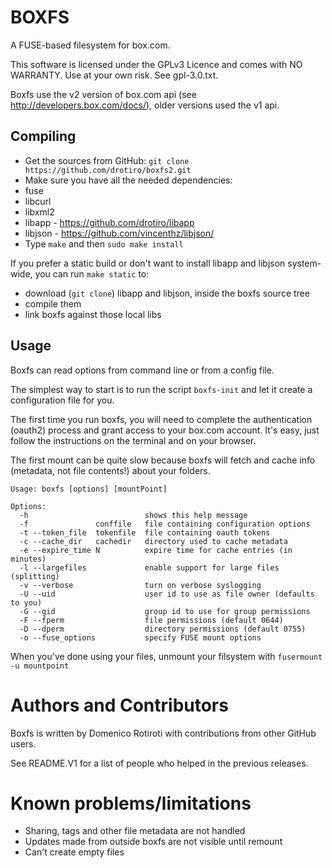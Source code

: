 BOXFS
=====

A FUSE-based filesystem for box.com.

This software is licensed under the GPLv3 Licence and comes with NO WARRANTY.
Use at your own risk. See gpl-3.0.txt.

Boxfs use the v2 version of box.com api (see http://developers.box.com/docs/),
older versions used the v1 api.

Compiling
---------

 * Get the sources from GitHub: `git clone https://github.com/drotiro/boxfs2.git`
 * Make sure you have all the needed dependencies:
  * fuse
  * libcurl
  * libxml2
  * libapp  - https://github.com/drotiro/libapp
  * libjson - https://github.com/vincenthz/libjson/
 * Type `make` and then `sudo make install`

If you prefer a static build or don't want to install libapp and libjson system-wide,
you can run `make static` to: 
 * download (`git clone`) libapp and libjson, inside the boxfs source tree
 * compile them
 * link boxfs against those local libs

Usage
-----

Boxfs can read options from command line or from a config file.

The simplest way to start is to run the script `boxfs-init` and let it create
a configuration file for you.

The first time you run boxfs, you will need to complete the authentication
(oauth2) process and grant access to your box.com account. It's easy, just
follow the instructions on the terminal and on your browser.

The first mount can be quite slow because boxfs will fetch and cache info
(metadata, not file contents!) about your folders.

	Usage: boxfs [options] [mountPoint]
	
	Options:
	  -h                          shows this help message
	  -f               conffile   file containing configuration options
	  -t --token_file  tokenfile  file containing oauth tokens
	  -c --cache_dir   cachedir   directory used to cache metadata
	  -e --expire_time N          expire time for cache entries (in minutes)
	  -l --largefiles             enable support for large files (splitting)
	  -v --verbose                turn on verbose syslogging
	  -U --uid                    user id to use as file owner (defaults to you)
	  -G --gid                    group id to use for group permissions
	  -F --fperm                  file permissions (default 0644)
	  -D --dperm                  directory permissions (default 0755)
	  -o --fuse_options           specify FUSE mount options


When you've done using your files, unmount your filsystem
with `fusermount -u mountpoint`

Authors and Contributors
========================

Boxfs is written by Domenico Rotiroti with contributions from other GitHub users.

See README.V1 for a list of people who helped in the previous releases.

Known problems/limitations
==========================

 * Sharing, tags and other file metadata are not handled
 * Updates made from outside boxfs are not visible until remount
 * Can't create empty files
